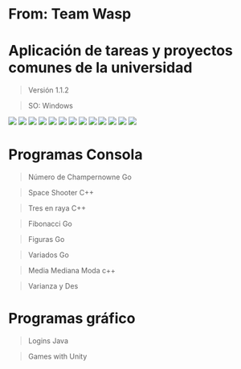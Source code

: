 # From: Team Wasp
# Aplicación de tareas y proyectos comunes de la universidad

> Versión 1.1.2

> SO: Windows

![](screenshot/Captura.PNG)
![](screenshot/Captura2.PNG)
![](screenshot/Captura3.PNG)
![](screenshot/Captura4.PNG)
![](screenshot/Captura5.PNG)
![](screenshot/Captura6.PNG)
![](screenshot/Captura7.PNG)
![](screenshot/Captura8.PNG)
![](screenshot/Captura9.PNG)
![](screenshot/Captura10.PNG)
![](screenshot/Captura11.PNG)
![](screenshot/Captura12.PNG)
![](screenshot/Captura13.PNG)

# Programas Consola

> Número de Champernowne Go

> Space Shooter C++

> Tres en raya C++

> Fibonacci Go

> Figuras Go

> Variados Go

> Media Mediana Moda c++

> Varianza y Des


# Programas gráfico

> Logins Java

> Games with Unity